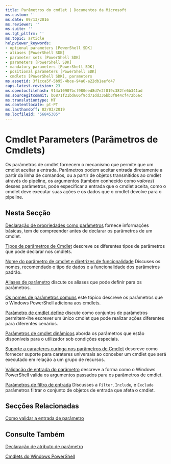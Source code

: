 ```yaml
---
title: Parâmetros do cmdlet | Documentos da Microsoft
ms.custom: ''
ms.date: 09/13/2016
ms.reviewer: ''
ms.suite: ''
ms.tgt_pltfrm: ''
ms.topic: article
helpviewer_keywords:
- optional parameters [PowerShell SDK]
- aliases [PowerShell SDK]
- parameter sets [PowerShell SDK]
- parameters [PowerShell SDK]
- mandatory parameters [PowerShell SDK]
- positional parameters [PowerShell SDK]
- cmdlets [PowerShell SDK], parameters
ms.assetid: 3f1cca5f-5b95-4bce-94a6-a22db1aefd47
caps.latest.revision: 23
ms.openlocfilehash: 914a10907bcf980eed8d7e2f819c382fe6b341ad
ms.sourcegitcommit: b6871f21bd666f9cd71dd336bb3f844cf472b56c
ms.translationtype: MT
ms.contentlocale: pt-PT
ms.lasthandoff: 02/03/2019
ms.locfileid: "56845305"
---
```

# <a name="cmdlet-parameters"></a>Cmdlet Parameters (Parâmetros de Cmdlets)

Os parâmetros de cmdlet fornecem o mecanismo que permite que um cmdlet aceitar a entrada. Parâmetros podem aceitar entrada diretamente a partir da linha de comandos, ou a partir de objetos transmitidos ao cmdlet através do pipeline, os argumentos (também conhecido como *valores*) desses parâmetros, pode especificar a entrada que o cmdlet aceita, como o cmdlet deve executar suas ações e os dados que o cmdlet devolve para o pipeline.

## <a name="in-this-section"></a>Nesta Secção

[Declaração de propriedades como parâmetros](./declaring-properties-as-parameters.md) fornece informações básicas, tem de compreender antes de declarar os parâmetros de um cmdlet.

[Tipos de parâmetros de Cmdlet](./types-of-cmdlet-parameters.md) descreve os diferentes tipos de parâmetros que pode declarar nos cmdlets.

[Nome do parâmetro de cmdlet e diretrizes de funcionalidade](./standard-cmdlet-parameter-names-and-types.md) Discuses os nomes, recomendado o tipo de dados e a funcionalidade dos parâmetros padrão.

[Aliases de parâmetro](./parameter-aliases.md) discute os aliases que pode definir para os parâmetros.

[Os nomes de parâmetros comuns](./common-parameter-names.md) este tópico descreve os parâmetros que o Windows PowerShell adiciona aos cmdlets.

[Parâmetro de cmdlet define](./cmdlet-parameter-sets.md) discute como conjuntos de parâmetros permitem-lhe escrever um único cmdlet que pode realizar ações diferentes para diferentes cenários.

[Parâmetros de cmdlet dinâmicos](./cmdlet-dynamic-parameters.md) aborda os parâmetros que estão disponíveis para o utilizador sob condições especiais.

[Suporte a caracteres curinga nos parâmetros de Cmdlet](./supporting-wildcard-characters-in-cmdlet-parameters.md) descreve como fornecer suporte para carateres universais ao conceber um cmdlet que será executado em relação a um grupo de recursos.

[Validação de entrada do parâmetro](./validating-parameter-input.md) descreve a forma como o Windows PowerShell valida os argumentos passados para os parâmetros de cmdlet.

[Parâmetros de filtro de entrada](./input-filter-parameters.md) Discusses a `Filter`, `Include`, e `Exclude` parâmetros filtrar o conjunto de objetos de entrada que afeta o cmdlet.

## <a name="related-sections"></a>Secções Relacionadas

[Como validar a entrada de parâmetro](./how-to-validate-parameter-input.md)

## <a name="see-also"></a>Consulte Também

[Declaração de atributo de parâmetro](./parameter-attribute-declaration.md)

[Cmdlets do Windows PowerShell](./cmdlet-overview.md)
